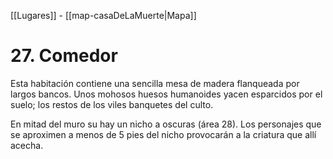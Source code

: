 [[Lugares]]  -  [[map-casaDeLaMuerte|Mapa]]

# 27. Comedor

Esta habitación contiene una sencilla mesa de madera flanqueada por largos bancos. Unos mohosos huesos humanoides yacen esparcidos por el suelo; los restos de los viles banquetes del culto. 


En mitad del muro su hay un nicho a oscuras (área 28). Los personajes que se aproximen a menos de 5 pies del nicho provocarán a la criatura que allí acecha.